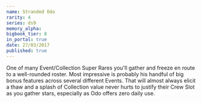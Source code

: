 ```yaml
---
name: Stranded Odo
rarity: 4
series: ds9
memory_alpha:
bigbook_tier: 8
in_portal: true
date: 27/03/2017
published: true
---
```


One of many Event/Collection Super Rares you'll gather and freeze en route to a well-rounded roster. Most impressive is probably his handful of big bonus features across several different Events. That will almost always elicit a thaw and a splash of Collection value never hurts to justify their Crew Slot as you gather stars, especially as Odo offers zero daily use.
